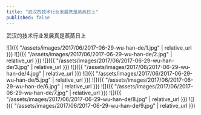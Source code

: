 ```yaml
---
title: "武汉的技术行业发展真是蒸蒸日上"
published: false
---
```

武汉的技术行业发展真是蒸蒸日上



![]({{ "/assets/images/2017/06/2017-06-29-wu-han-de/1.jpg" | relative_url }})
![]({{ "/assets/images/2017/06/2017-06-29-wu-han-de/2.jpg" | relative_url }})
![]({{ "/assets/images/2017/06/2017-06-29-wu-han-de/3.jpg" | relative_url }})
![]({{ "/assets/images/2017/06/2017-06-29-wu-han-de/4.jpg" | relative_url }})
![]({{ "/assets/images/2017/06/2017-06-29-wu-han-de/5.jpg" | relative_url }})
![]({{ "/assets/images/2017/06/2017-06-29-wu-han-de/6.jpg" | relative_url }})
![]({{ "/assets/images/2017/06/2017-06-29-wu-han-de/7.jpg" | relative_url }})
![]({{ "/assets/images/2017/06/2017-06-29-wu-han-de/8.jpg" | relative_url }})
![]({{ "/assets/images/2017/06/2017-06-29-wu-han-de/9.jpg" | relative_url }})
